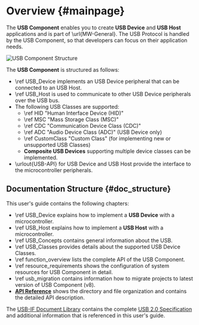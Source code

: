 ﻿# Overview {#mainpage}

The **USB Component** enables you to create **USB Device** and **USB Host** applications and is part of \url{MW-General}.
The USB Protocol is handled by the USB Component, so that developers can focus on their application needs.

![USB Component Structure](usbmiddleware.svg)

The **USB Component** is structured as follows:

- \ref USB_Device implements an USB Device peripheral that can be connected to an USB Host.
- \ref USB_Host is used to communicate to other USB Device peripherals over the USB bus.
- The following USB Classes are supported:
  - \ref HID "Human Interface Device (HID)"
  - \ref MSC "Mass Storage Class (MSC)"
  - \ref CDC "Communication Device Class (CDC)"
  - \ref ADC "Audio Device Class (ADC)" (USB Device only)
  - \ref CustomClass "Custom Class" (for implementing new or unsupported USB Classes)
  - **Composite USB Devices** supporting multiple device classes can be implemented.
- \urlout{USB-API} for USB Device and USB Host provide the interface to the microcontroller peripherals.

## Documentation Structure {#doc_structure}

This user's guide contains the following chapters:

- \ref USB_Device explains how to implement a **USB Device** with a microcontroller.
- \ref USB_Host explains how to implement a **USB Host** with a microcontroller.
- \ref USB_Concepts contains general information about the USB.
- \ref USB_Classes provides details about the supported USB Device Classes.
- \ref function_overview lists the complete API of the USB Component.
- \ref resource_requirements shows the configuration of system resources for USB Component in detail.
- \ref usb_migration contains information how to migrate projects to latest version of USB Component (v8).
- [**API Reference**](./modules.html) shows the directory and file organization and contains the detailed API description.

The [USB-IF Document Library](https://www.usb.org/documents) contains the complete
[USB 2.0 Specification](https://www.usb.org/document-library/usb-20-specification) and additional
information that is referenced in this user's guide.
